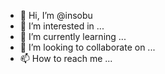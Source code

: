 - 👋 Hi, I’m @insobu
- 👀 I’m interested in ...
- 🌱 I’m currently learning ...
- 💞️ I’m looking to collaborate on ...
- 📫 How to reach me ...

<!---
insobu/insobu is a ✨ special ✨ repository because its `README.md` (this file) appears on your GitHub profile.
You can click the Preview link to take a look at your changes.
--->
